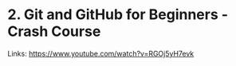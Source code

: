 # 2. Git and GitHub for Beginners - Crash Course

Links: https://www.youtube.com/watch?v=RGOj5yH7evk